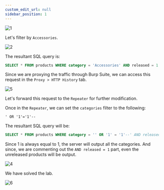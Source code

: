 ```yaml
---
custom_edit_url: null
sidebar_position: 1
---
```


![1](https://github.com/Knign/Write-ups/assets/110326359/05c0ded5-6b18-4436-83a0-10d0028bec34)

Let's filter by `Accessories`.

![2](https://github.com/Knign/Write-ups/assets/110326359/ee0df3f1-fb0b-45ec-8615-c79471f13858)

The resultant SQL query is:

```sql
SELECT * FROM products WHERE category = 'Accessories' AND released = 1
```

Since we are proxying the traffic through Burp Suite, we can access this request in the `Proxy > HTTP History` tab.

![5](https://github.com/Knign/Write-ups/assets/110326359/5aaf1fbb-f0fe-4fdd-939b-2606da5ed80f)

Let's forward this request to the `Repeater` for further modification.

Once in the `Repeater`, we can set the `categories` filter to the following:

```
' OR '1'='1'--
```

The resultant SQL query will be:

```sql
SELECT * FROM products WHERE category = '' OR '1' = '1'--' AND released = 1
```

Since 1 is always equal to 1, the server will output all the categories. And since, we are commenting out the `AND released = 1` part, even the unreleased products will be output.

![4](https://github.com/Knign/Write-ups/assets/110326359/b0a631f0-5746-4946-af91-18aca263b6c4)

We have solved the lab.

![6](https://github.com/Knign/Write-ups/assets/110326359/d5602a3a-6753-439e-b0bc-18335f2cfa6e)
